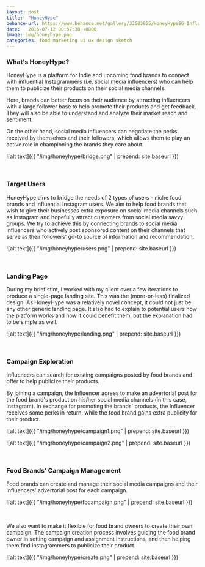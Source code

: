 ```yaml
---
layout: post
title:  "HoneyHype"
behance-url: https://www.behance.net/gallery/33503955/HoneyHypeSG-Influencer-Marketing-Platform
date:   2016-07-12 00:57:38 +0800
image: img/honeyhype.png
categories: food marketing ui ux design sketch
---
```


### What's HoneyHype?

HoneyHype is a platform for Indie and upcoming food brands to connect with influential Instagrammers (i.e. social media influencers) who can help them to publicize their products on their social media channels.

Here, brands can better focus on their audience by attracting influencers with a large follower base to help promote their products and get feedback. They will also be able to understand and analyze their market reach and sentiment.

On the other hand, social media influencers can negotiate the perks received by themselves and their followers, which allows them to play an active role in championing the brands they care about.

![alt text]({{ "/img/honeyhype/bridge.png" | prepend: site.baseurl }})

&nbsp;

### Target Users

HoneyHype aims to bridge the needs of 2 types of users - niche food brands and influential Instagram users.
We aim to help food brands that wish to give their businesses extra exposure on social media channels such as Instagram and hopefully attract customers from social media savvy groups. We try to achieve this by connecting brands to social media influencers who actively post sponsored content on their channels that serve as their followers' go-to source of information and recommendation.

![alt text]({{ "/img/honeyhype/users.png" | prepend: site.baseurl }})

&nbsp;

### Landing Page

During my brief stint, I worked with my client over a few iterations to produce a single-page landing site. This was the (more-or-less) finalized design. As HoneyHype was a relatively novel concept, it could not just be any other generic landing page. It also had to explain to potential users how the platform works and how it could benefit them, but the explanation had to be simple as well.

![alt text]({{ "/img/honeyhype/landing.png" | prepend: site.baseurl }})

&nbsp;

### Campaign Exploration

Influencers can search for existing campaigns posted by food brands and offer to help publicize their products.

By joining a campaign, the Influencer agrees to make an advertorial post for the food brand's product on his/her social media channels (in this case, Instagram). In exchange for promoting the brands' products, the Influencer receives some perks in return, while the food brand gains extra publicity for their product.

![alt text]({{ "/img/honeyhype/campaign1.png" | prepend: site.baseurl }})

![alt text]({{ "/img/honeyhype/campaign2.png" | prepend: site.baseurl }})

&nbsp;

### Food Brands' Campaign Management

Food brands can create and manage their social media campaigns and their Influencers' advertorial post for each campaign.

![alt text]({{ "/img/honeyhype/fbcampaign.png" | prepend: site.baseurl }})

&nbsp;

We also want to make it flexible for food brand owners to create their own campaign. The campaign creation process involves guiding the food brand owner in setting campaign and assignment instructions, and then helping them find Instagrammers to publicize their product.

![alt text]({{ "/img/honeyhype/create.png" | prepend: site.baseurl }})
